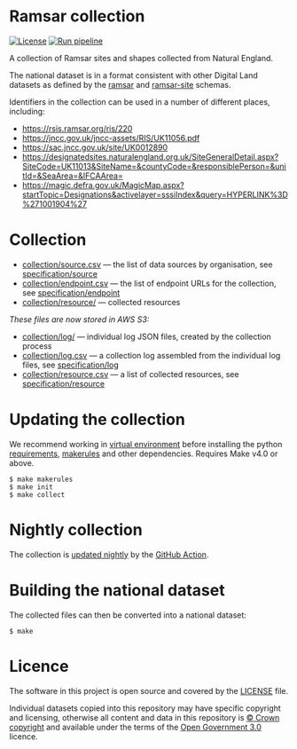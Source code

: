 # Ramsar collection

[![License](https://img.shields.io/github/license/mashape/apistatus.svg)](https://github.com/digital-land/ramsar-collection/blob/master/LICENSE)
[![Run pipeline](https://github.com/digital-land/ramsar-collection/actions/workflows/run.yml/badge.svg)](https://github.com/digital-land/ramsar-collection/actions/workflows/run.yml)

A collection of Ramsar sites and shapes collected from Natural England.

The national dataset is in a format consistent with other Digital Land datasets as defined by the
[ramsar](https://digital-land.github.io/specification/schema/ramsar/) and
[ramsar-site](https://digital-land.github.io/specification/schema/ramsar-site/) schemas.

Identifiers in the collection can be used in a number of different places, including:

* https://rsis.ramsar.org/ris/220
* https://jncc.gov.uk/jncc-assets/RIS/UK11056.pdf
* https://sac.jncc.gov.uk/site/UK0012890
* https://designatedsites.naturalengland.org.uk/SiteGeneralDetail.aspx?SiteCode=UK11013&SiteName=&countyCode=&responsiblePerson=&unitId=&SeaArea=&IFCAArea=
* https://magic.defra.gov.uk/MagicMap.aspx?startTopic=Designations&activelayer=sssiIndex&query=HYPERLINK%3D%271001904%27

# Collection

* [collection/source.csv](collection/source.csv) — the list of data sources by organisation, see [specification/source](https://digital-land.github.io/specification/schema/source/)
* [collection/endpoint.csv](collection/endpoint.csv) — the list of endpoint URLs for the collection, see [specification/endpoint](https://digital-land.github.io/specification/schema/endpoint)
* [collection/resource/](collection/resource/) — collected resources

*These files are now stored in AWS S3:*

* [collection/log/](https://files.planning.data.gov.uk/ramsar-collection/collection/log/) — individual log JSON files, created by the collection process
* [collection/log.csv](https://files.planning.data.gov.uk/ramsar-collection/collection/log.csv) — a collection log assembled from the individual log files, see [specification/log](https://files.planning.data.gov.uk/ramsar-collection/https://digital-land.github.io/specification/schema/log)
* [collection/resource.csv](https://files.planning.data.gov.uk/ramsar-collection/collection/resource.csv) — a list of collected resources, see [specification/resource](https://files.planning.data.gov.uk/ramsar-collection/https://digital-land.github.io/specification/schema/resource)

# Updating the collection

We recommend working in [virtual environment](http://docs.python-guide.org/en/latest/dev/virtualenvs/) before installing the python [requirements](requirements.txt), [makerules](https://github.com/digital-land/makerules) and other dependencies. Requires Make v4.0 or above.

    $ make makerules
    $ make init
    $ make collect

# Nightly collection

The collection is [updated nightly](https://github.com/digital-land/ramsar-collection/actions) by the [GitHub Action](.github/workflows/run.yml).

# Building the national dataset

The collected files can then be converted into a national dataset:

    $ make

# Licence

The software in this project is open source and covered by the [LICENSE](LICENSE) file.

Individual datasets copied into this repository may have specific copyright and licensing, otherwise all content and data in this repository is
[© Crown copyright](http://www.nationalarchives.gov.uk/information-management/re-using-public-sector-information/copyright-and-re-use/crown-copyright/)
and available under the terms of the [Open Government 3.0](https://www.nationalarchives.gov.uk/doc/open-government-licence/version/3/) licence.
